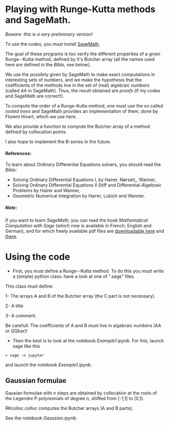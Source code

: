 

# Playing with Runge-Kutta methods and SageMath. #

_Beware: this is a very preliminary version!_

To use the codes, you must install [SageMath](http://www.sagemath.org/).

The goal of these programs is too verify the different properties of a given Runge--Kutta method, defined by it's Butcher array (all the names used here are defined in the _Bible_, see below).

We use the possibily given by SageMath to make exact computations in interesting sets of numbers, and we make the hypothesis that the coefficients of the methods live in the set of (real) algebraic numbers (called *AA* in SageMath). Thus, the result obtained are  *proofs* (if my codes and SageMath are correct!).

To compute the order of a Runge-Kutta method, one must use the so called _rooted_ _trees_ and SageMath provides an implementation of them, done by Florent Hivert, which we use here.

We also provide a function to compute the Butcher array of a method defined by collocation points.

I also hope to implement the B-series in the future.


#### References: ####

To learn about Ordinary Differential Equations solvers, you should read the
_Bible_:

*    Solving Ordinary Differential Equations I, by Hairer, Nørsett,, Wanner,
*    Solving Ordinary Differential Equations II Stiff and Differential-Algebraic
    Problems by Hairer and Wanner,
*    Geometric Numerical Integration by Hairer, Lubich and Wanner.


##### Note: ####
If you want to learn _SageMath_, you can read the book _Mathematical Computation
with Sage_ (which now is available in French, English and German), and
for which freely available pdf files are [downloadable 
here](https://members.loria.fr/PZimmermann/sagebook/english.html) and [there](http://sagebook.gforge.inria.fr/).


 # Using the code #



* First, you must define a Runge--Kutta method. To do this you must write a (simple) python class: have a look at one of ".sage" files. 

This class must define:

  1- The arrays A and B of the Butcher array (the C part is not necessary).
  
  2- A title
  
  3- A comment.

Be carefull: The coefficients of A and B *must* live in algebraic numbers (AA or QQbar)!

* Then the best is to look at the notebook _Example1.ipynb_. For this, launch sage like this

`> sage -n jupyter`

and launch the notebook _Exemple1.ipynb_.

## Gaussian formulae ##

Gausian formulae with n steps are obtained by collocation at the roots of the Legendre P polynomials of degree n, shifted from [-1,1] to [0,1].

RKcolloc.colloc computes the Butcher arrays (A and B parts);

See the notebook _Gaussian.ipynb._

